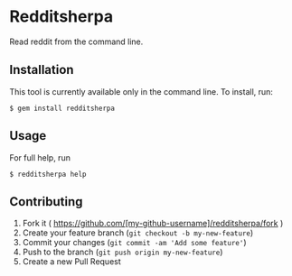 # Redditsherpa

Read reddit from the command line.

## Installation

This tool is currently available only in the command line. To install, run:

    $ gem install redditsherpa

## Usage

For full help, run

    $ redditsherpa help
 
## Contributing

1. Fork it ( https://github.com/[my-github-username]/redditsherpa/fork )
2. Create your feature branch (`git checkout -b my-new-feature`)
3. Commit your changes (`git commit -am 'Add some feature'`)
4. Push to the branch (`git push origin my-new-feature`)
5. Create a new Pull Request
